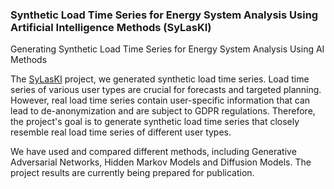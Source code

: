 
### Synthetic Load Time Series for Energy System Analysis Using Artificial Intelligence Methods (SyLasKI)
Generating Synthetic Load Time Series for Energy System Analysis Using AI Methods

The [SyLasKI](https://www.iee.fraunhofer.de/de/projekte/suche/2021/sylas-ki) project, we generated synthetic load time series. Load time series of various user types are crucial for forecasts and targeted planning. However, real load time series contain user-specific information that can lead to de-anonymization and are subject to GDPR regulations. Therefore, the project's goal is to generate synthetic load time series that closely resemble real load time series of different user types.

We have used and compared different methods, including Generative Adversarial Networks, Hidden Markov Models and Diffusion Models. The project results are currently being prepared for publication.

